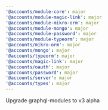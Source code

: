 ```yaml
---
'@accounts/module-core': major
'@accounts/module-magic-link': major
'@accounts/module-mikro-orm': major
'@accounts/module-mongo': major
'@accounts/module-password': major
'@accounts/module-typeorm': major
'@accounts/mikro-orm': major
'@accounts/mongo': major
'@accounts/typeorm': major
'@accounts/magic-link': major
'@accounts/oauth': major
'@accounts/password': major
'@accounts/server': major
'@accounts/types': major
---
```


Upgrade graphql-modules to v3 alpha
